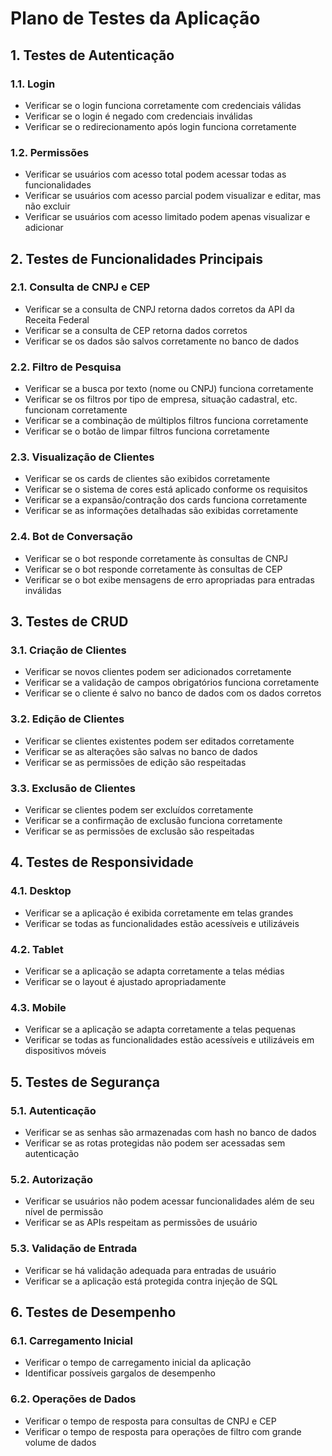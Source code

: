 # Plano de Testes da Aplicação

## 1. Testes de Autenticação

### 1.1. Login
- Verificar se o login funciona corretamente com credenciais válidas
- Verificar se o login é negado com credenciais inválidas
- Verificar se o redirecionamento após login funciona corretamente

### 1.2. Permissões
- Verificar se usuários com acesso total podem acessar todas as funcionalidades
- Verificar se usuários com acesso parcial podem visualizar e editar, mas não excluir
- Verificar se usuários com acesso limitado podem apenas visualizar e adicionar

## 2. Testes de Funcionalidades Principais

### 2.1. Consulta de CNPJ e CEP
- Verificar se a consulta de CNPJ retorna dados corretos da API da Receita Federal
- Verificar se a consulta de CEP retorna dados corretos
- Verificar se os dados são salvos corretamente no banco de dados

### 2.2. Filtro de Pesquisa
- Verificar se a busca por texto (nome ou CNPJ) funciona corretamente
- Verificar se os filtros por tipo de empresa, situação cadastral, etc. funcionam corretamente
- Verificar se a combinação de múltiplos filtros funciona corretamente
- Verificar se o botão de limpar filtros funciona corretamente

### 2.3. Visualização de Clientes
- Verificar se os cards de clientes são exibidos corretamente
- Verificar se o sistema de cores está aplicado conforme os requisitos
- Verificar se a expansão/contração dos cards funciona corretamente
- Verificar se as informações detalhadas são exibidas corretamente

### 2.4. Bot de Conversação
- Verificar se o bot responde corretamente às consultas de CNPJ
- Verificar se o bot responde corretamente às consultas de CEP
- Verificar se o bot exibe mensagens de erro apropriadas para entradas inválidas

## 3. Testes de CRUD

### 3.1. Criação de Clientes
- Verificar se novos clientes podem ser adicionados corretamente
- Verificar se a validação de campos obrigatórios funciona corretamente
- Verificar se o cliente é salvo no banco de dados com os dados corretos

### 3.2. Edição de Clientes
- Verificar se clientes existentes podem ser editados corretamente
- Verificar se as alterações são salvas no banco de dados
- Verificar se as permissões de edição são respeitadas

### 3.3. Exclusão de Clientes
- Verificar se clientes podem ser excluídos corretamente
- Verificar se a confirmação de exclusão funciona corretamente
- Verificar se as permissões de exclusão são respeitadas

## 4. Testes de Responsividade

### 4.1. Desktop
- Verificar se a aplicação é exibida corretamente em telas grandes
- Verificar se todas as funcionalidades estão acessíveis e utilizáveis

### 4.2. Tablet
- Verificar se a aplicação se adapta corretamente a telas médias
- Verificar se o layout é ajustado apropriadamente

### 4.3. Mobile
- Verificar se a aplicação se adapta corretamente a telas pequenas
- Verificar se todas as funcionalidades estão acessíveis e utilizáveis em dispositivos móveis

## 5. Testes de Segurança

### 5.1. Autenticação
- Verificar se as senhas são armazenadas com hash no banco de dados
- Verificar se as rotas protegidas não podem ser acessadas sem autenticação

### 5.2. Autorização
- Verificar se usuários não podem acessar funcionalidades além de seu nível de permissão
- Verificar se as APIs respeitam as permissões de usuário

### 5.3. Validação de Entrada
- Verificar se há validação adequada para entradas de usuário
- Verificar se a aplicação está protegida contra injeção de SQL

## 6. Testes de Desempenho

### 6.1. Carregamento Inicial
- Verificar o tempo de carregamento inicial da aplicação
- Identificar possíveis gargalos de desempenho

### 6.2. Operações de Dados
- Verificar o tempo de resposta para consultas de CNPJ e CEP
- Verificar o tempo de resposta para operações de filtro com grande volume de dados
